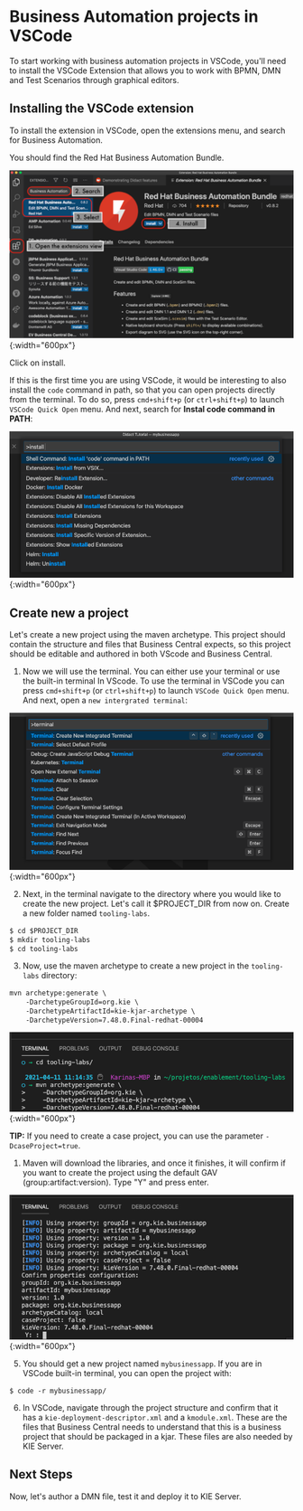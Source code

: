 # Business Automation projects in VSCode

To start working with business automation projects in VSCode, you'll need to install the VSCode Extension that allows you to work with BPMN, DMN and Test Scenarios through graphical editors.

## Installing the VSCode extension

To install the extension in VSCode, open the extensions menu, and search for Business Automation. 

You should find the Red Hat Business Automation Bundle.

![](../images/business_automation/tools/vscode-install-extension.png){:width="600px"}

Click on install.

If this is the first time you are using VSCode, it would be interesting to also install the `code` command in path, so that you can open projects directly from the terminal. To do so, press `cmd+shift+p` (or `ctrl+shift+p`) to launch `VSCode Quick Open` menu. And next, search for **Instal code command in PATH**:

![](../images/business_automation/tools/vscode-install-code-path.png){:width="600px"}

## Create new a project

Let's create a new project using the maven archetype. This project should contain the structure and files that Business Central expects, so this project should be editable and authored in both VScode and Business Central. 

1. Now we will use the terminal. You can either use your terminal or use the built-in terminal In VScode. To use the terminal in VSCode you can press `cmd+shift+p` (or `ctrl+shift+p`) to launch `VSCode Quick Open` menu. And next, open a `new intergrated terminal`:

![](../images/business_automation/tools/vscode-integrated-terminal.png){:width="600px"}

2. Next, in the terminal navigate to the directory where you would like to create the new project. Let's call it $PROJECT_DIR from now on. Create a new folder named `tooling-labs`.

~~~
$ cd $PROJECT_DIR
$ mkdir tooling-labs
$ cd tooling-labs
~~~

3. Now, use the maven archetype to create a new project in the `tooling-labs` directory:

~~~
mvn archetype:generate \
    -DarchetypeGroupId=org.kie \
    -DarchetypeArtifactId=kie-kjar-archetype \
    -DarchetypeVersion=7.48.0.Final-redhat-00004
~~~

![](../images/business_automation/tools/vscode-new-project.png){:width="600px"}

**TIP:** If you need to create a case project, you can use the parameter `-DcaseProject=true`. 

1. Maven will download the libraries, and once it finishes, it will confirm if you want to create the project using the default GAV (group:artifact:version). Type "Y" and press enter.

![](../images/business_automation/tools/vscode-new-project-onfirm.png){:width="600px"}

5. You should get a new project named `mybusinessapp`. If you are in VSCode built-in terminal, you can open the project with:

```
$ code -r mybusinessapp/
```

6. In VSCode, navigate through the project structure and confirm that it has a `kie-deployment-descriptor.xml` and a `kmodule.xml`. These are the files that Business Central needs to understand that this is a business project that should be packaged in a kjar. These files are also needed by KIE Server.

## Next Steps

Now, let's author a DMN file, test it and deploy it to KIE Server.
